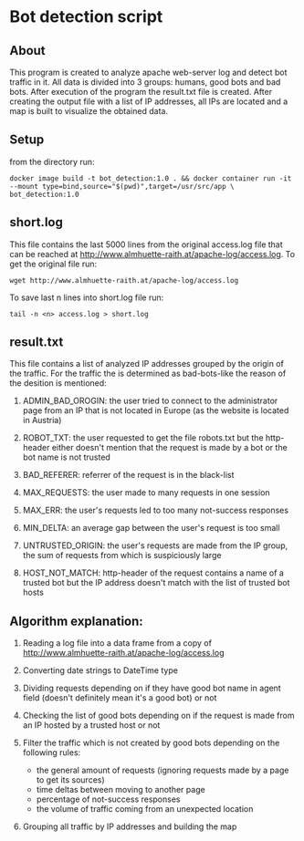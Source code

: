 # Bot detection script

## About
This program is created to analyze apache web-server log and detect bot traffic in it. All data is divided into 3 groups: humans, good bots and bad bots. After execution of the program the result.txt file is created. After creating the output file with a list of IP addresses, all IPs are located and a map is built to visualize the obtained data.

## Setup
from the directory run:
```
docker image build -t bot_detection:1.0 . && docker container run -it --mount type=bind,source="$(pwd)",target=/usr/src/app \ bot_detection:1.0
```

## short.log
This file contains the last 5000 lines from the original access.log file that can be reached at http://www.almhuette-raith.at/apache-log/access.log. To get the original file run:
```
wget http://www.almhuette-raith.at/apache-log/access.log
```
To save last n lines into short.log file run:
```
tail -n <n> access.log > short.log
```

## result.txt
This file contains a list of analyzed IP addresses grouped by the origin of the traffic. For the traffic the is determined as bad-bots-like the reason of  the desition is mentioned:

1. ADMIN_BAD_OROGIN: the user tried to connect to the administrator page from an IP that is not located in Europe (as the website is located in Austria)

2. ROBOT_TXT: the user requested to get the file robots.txt but the http-header either doesn't mention that the request is made by a bot or the bot name is not trusted

3. BAD_REFERER: referrer of the request is in the black-list

4. MAX_REQUESTS: the user made to many requests in one session

5. MAX_ERR: the user's requests led to too many not-success responses

6. MIN_DELTA: an average gap between the user's request is too small

7. UNTRUSTED_ORIGIN: the user's requests are made from the IP group, the sum of requests from which is suspiciously large

8. HOST_NOT_MATCH: http-header of the request contains a name of a trusted bot but the IP address doesn't match with the list of trusted bot hosts

## Algorithm explanation:

1. Reading a log file into a data frame from a copy of http://www.almhuette-raith.at/apache-log/access.log

2. Converting date strings to DateTime type

3. Dividing requests depending on if they have good bot name in agent field (doesn't definitely mean it's a good bot) or not

4. Checking the list of good bots depending on if the request is made from an IP hosted by a trusted host or not

5. Filter the traffic which is not created by good bots depending on the following rules:

    - the general amount of requests (ignoring requests made by a page to get its sources)
    - time deltas between moving to another page
    - percentage of not-success responses
    - the volume of traffic coming from an unexpected location

6. Grouping all traffic by IP addresses and building the map
